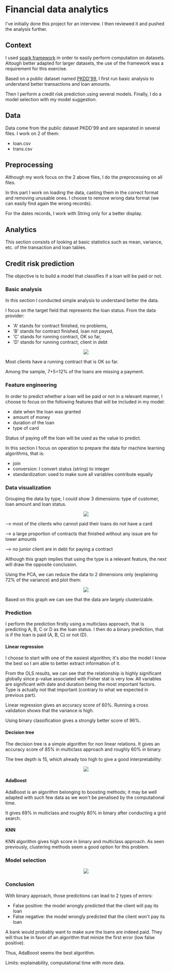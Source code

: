 # Financial data analytics

I've initially done this project for an interview. I then reviewed it and pushed the analysis further.

## Context

I used <a href="https://spark.apache.org/">spark framework</a> in order to easily perform computation on datasets. Altough better adapted for larger datasets, the use of the framework was a requirement for this exercise.

Based on a public dataset named <a href="https://sorry.vse.cz/~berka/challenge/pkdd1999/berka.htm">PKDD'99</a>, I first run basic analysis to understand better transactions and loan amounts.

Then I perform a credit risk prediction using several models. Finally, I do a model selection with my model suggestion.

## Data

Data come from the public dataset PKDD'99 and are separated in several files. I work on 2 of them:

- loan.csv
- trans.csv

## Preprocessing

Although my work focus on the 2 above files, I do the preprocessing on all files.

In this part I work on loading the data, casting them in the correct format and removing unusable ones. I choose to remove wrong data format (we can easily find again the wrong records).

For the dates records, I work with String only for a better display.

## Analytics

This section consists of looking at basic statistics such as mean, variance, etc. of the transaction and loan tables.

## Credit risk prediction

The objective is to build a model that classifies if a loan will be paid or not.

### Basic analysis

In this section I conducted simple analysis to understand better the data. 

I focus on the target field that represents the loan status. From the data provider:

- 'A' stands for contract finished, no problems,
- 'B' stands for contract finished, loan not payed,
- 'C' stands for running contract, OK so far,
- 'D' stands for running contract, client in debt

<p align="center"><img src="https://github.com/savoga/financial-data-analytics/blob/master/img/status-repartition.png"></img></p>

Most clients have a running contract that is OK so far.

Among the sample, 7+5=12% of the loans are missing a payment.

### Feature engineering

In order to predict whether a loan will be paid or not in a relevant manner, I choose to focus on the following features that will be included in my model:

- date when the loan was granted
- amount of money
- duration of the loan
- type of card

Status of paying off the loan will be used as the value to predict.

In this section I focus on operation to prepare the data for machine learning algorithms, that is:

- join
- conversion: I convert status (string) to integer
- standardization: used to make sure all variables contribute equally

### Data visualization

Grouping the data by type, I could show 3 dimensions: type of customer, loan amount and loan status.

<p align="center"><img src="https://github.com/savoga/financial-data-analytics/blob/master/img/amount_type.png"></img></p>

--> most of the clients who cannot paid their loans do not have a card

--> a large proportion of contracts that finished without any issue are for lower amounts

--> no junior client are in debt for paying a contract

Although this graph implies that using the type is a relevant feature, the next will draw the opposite conclusion.

Using the PCA, we can reduce the data to 2 dimensions only (explaining 72% of the variance) and plot them:

<p align="center"><img src="https://github.com/savoga/financial-data-analytics/blob/master/img/pca.png"></img></p>

Based on this graph we can see that the data are largely clusterizable.

### Prediction

I perform the prediction firstly using a multiclass approach, that is predicting A, B, C or D as the loan status. I then do a binary prediction, that is if the loan is paid (A, B, C) or not (D).

#### Linear regression

I choose to start with one of the easiest algorithm; it's also the model I know the best so I am able to better extract information of it.

From the OLS results, we can see that the relationship is highly significant globally since p-value associated with Fisher stat is very low. All variables are significant with date and duration being the most important factors. Type is actually not that important (contrary to what we expected in previous part).

Linear regression gives an accuracy score of 60%. Running a cross validation shows that the variance is high.

Using binary classification gives a strongly better score of 96%.

#### Decision tree

The decision tree is a simple algorithm for non linear relations. It gives an accuracy score of 85% in multiclass approach and roughly 60% in binary.

The tree depth is 15, which already too high to give a good interpretability:

<p align="center"><img src="https://github.com/savoga/financial-data-analytics/blob/master/img/tree.png"></img></p>

#### AdaBoost

AdaBoost is an algorithm belonging to boosting methods; it may be well adapted with such few data as we won't be penalised by the computational time.

It gives 69% in multiclass and roughly 80% in binary after conducting a grid search.

#### KNN

KNN algorithm gives high score in binary and multiclass approach. As seen previously, clustering methods seem a good option for this problem.

### Model selection

<p align="center"><img src="https://github.com/savoga/financial-data-analytics/blob/master/img/ROC.png"></img></p>

### Conclusion

With binary approach, those predictions can lead to 2 types of errors:

- False positive: the model wrongly predicted that the client will pay its loan
- False negative: the model wrongly predicted that the client won't pay its loan

A bank would probably want to make sure the loans are indeed paid. They will thus be in favor of an algorithm that minize the first error (low false positive).

Thus, AdaBoost seems the best algorithm.

Limits: explainability, computational time with more data. 
